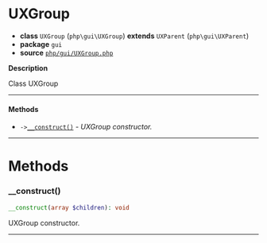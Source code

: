 # UXGroup

- **class** `UXGroup` (`php\gui\UXGroup`) **extends** `UXParent` (`php\gui\UXParent`)
- **package** `gui`
- **source** [`php/gui/UXGroup.php`](./src/main/resources/JPHP-INF/sdk/php/gui/UXGroup.php)

**Description**

Class UXGroup

---

#### Methods

- `->`[`__construct()`](#method-__construct) - _UXGroup constructor._

---
# Methods

<a name="method-__construct"></a>

### __construct()
```php
__construct(array $children): void
```
UXGroup constructor.

---
